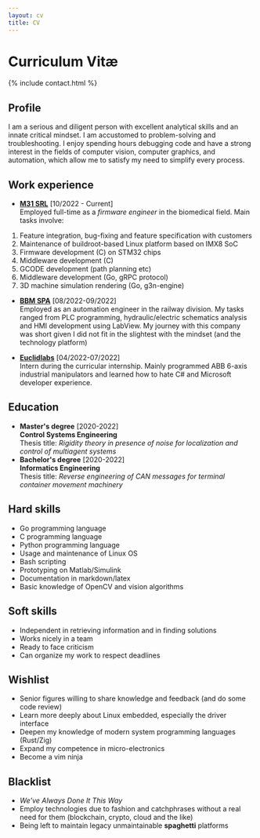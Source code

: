 ```yaml
---
layout: cv
title: CV
---
```


# Curriculum Vitæ
{% include contact.html %}

## Profile
I am a serious and diligent person with excellent analytical skills and an innate critical mindset. I am accustomed to problem-solving and troubleshooting. I enjoy spending hours debugging code and have a strong interest in the fields of computer vision, computer graphics, and automation, which allow me to satisfy my need to simplify every process.

## Work experience

* [**M31 SRL**](https://www.m31.com/) [10/2022 - Current]  
Employed full-time as a _firmware engineer_ in the biomedical field. Main tasks involve:
1. Feature integration, bug-fixing and feature specification with customers
2. Maintenance of buildroot-based Linux platform based on IMX8 SoC
3. Firmware development (C) on STM32 chips
4. Middleware development (C)
5. GCODE development (path planning etc)
6. Middleware development (Go, gRPC protocol)
7. 3D machine simulation rendering (Go, g3n-engine)  

* [**BBM SPA**](https://www.bbm-railway.com/) [08/2022-09/2022]  
Employed as an automation engineer in the railway division. My tasks ranged from PLC programming, hydraulic/electric schematics analysis and HMI development using LabView. My journey with this company was short given I did not fit in the slightest with the mindset (and the technology platform)

* [**Euclidlabs**](https://www.euclidlabs.it/) [04/2022-07/2022]  
Intern during the curricular internship.
Mainly programmed ABB 6-axis industrial manipulators and learned how to hate C# and Microsoft developer experience.

## Education
* **Master's degree** [2020-2022]  
**Control Systems Engineering**  
Thesis title: _Rigidity theory in presence of noise for localization and control of multiagent systems_
* **Bachelor's degree** [2020-2022]  
**Informatics Engineering**  
Thesis title: _Reverse engineering of CAN messages for terminal container movement machinery_
## Hard skills
* Go programming language
* C programming language
* Python programming language
* Usage and maintenance of Linux OS
* Bash scripting
* Prototyping on Matlab/Simulink
* Documentation in markdown/latex
* Basic knowledge of OpenCV and vision algorithms
## Soft skills
* Independent in retrieving information and in finding solutions
* Works nicely in a team
* Ready to face criticism
* Can organize my work to respect deadlines
## Wishlist
* Senior figures willing to share knowledge and feedback (and do some code review)
* Learn more deeply about Linux embedded, especially the driver interface
* Deepen my knowledge of modern system programming languages (Rust/Zig)
* Expand my competence in micro-electronics
* Become a vim ninja
## Blacklist
* _We've Always Done It This Way_
* Employ technologies due to fashion and catchphrases without a real need for them (blockchain, crypto, cloud and the like)
* Being left to maintain legacy unmaintainable __spaghetti__ platforms
